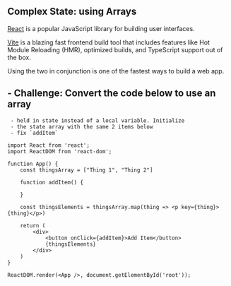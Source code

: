## Complex State: using Arrays

[React](https://reactjs.org/) is a popular JavaScript library for building user interfaces.

[Vite](https://vitejs.dev/) is a blazing fast frontend build tool that includes features like Hot Module Reloading (HMR), optimized builds, and TypeScript support out of the box.

Using the two in conjunction is one of the fastest ways to build a web app.

##  - Challenge: Convert the code below to use an array
     - held in state instead of a local variable. Initialize 
     - the state array with the same 2 items below
     - fix `addItem` 
     
```React
import React from 'react';
import ReactDOM from 'react-dom';

function App() {
    const thingsArray = ["Thing 1", "Thing 2"]

    function addItem() {
      
    }

    const thingsElements = thingsArray.map(thing => <p key={thing}>{thing}</p>)

    return (
        <div>
            <button onClick={addItem}>Add Item</button>
            {thingsElements}
        </div>
    )
}

ReactDOM.render(<App />, document.getElementById('root'));

```
